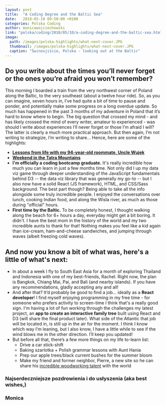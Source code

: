 ```yaml
---
layout: post
title:  "A Coding Degree and the Baltic Sea"
date:   2018-05-10 09:50:00 +0100
categories: Polska Coding
author: monicawojciechowski
link: "polska/coding/2018/05/10/a-coding-degree-and-the-baltic-sea.html"
image:
  path: /images/polska-highlights/what-next-cover.JPG
  thumbnail: /images/polska-highlights/what-next-cover.JPG
  caption: "Świnoujiście, Polska - looking out at the Baltic"
---
```


## Do you write about the times you’ll never forget or the ones you’re afraid you won’t remember?
This morning I boarded a train from the very northwest corner of Poland along the Baltic, to the very southeast (about a twelve hour ride). So, as you can imagine, seven hours in, I’ve had quite a bit of time to pause and ponder, and potentially make some progress on a long overdue update. So much has happened in the past 3 months of my adventure in Poland that it’s hard to know where to begin. The big question that crossed my mind - and has likely crossed the mind of every writer, amateur to experienced - was should I write about experiences I’ll never forget or those I’m afraid I will? The latter is clearly a much more practical approach. But then again, I’m not writing to strategize, I’m writing to share... Hence, here are some of the highlights:

  * **[Lessons from life with my 94-year-old roommate, Uncle Wujek](http://www.fineuntitled.com/polska/2018/04/16/life-with-my-94-year-old-roommate.html)**
  * **[Weekend in the Tatra Mountains](http://www.fineuntitled.com/posts/polska/travel/2018/03/25/weekend-in-the-tatras.html)**
  * **I'm officially a coding bootcamp graduate.** It's really incredible how much you can learn in just a few months time. Not only did I up my data viz game through deeper understanding of the JavaScript fundamentals behind D3 -- the data viz library that was generally my go-to -- but I also now have a solid React (JS framework), HTML, and CSS/Sass background. The best part though? Being able to take all the info alongside some truly incredible people. I enjoyed the conversations over lunch, cooking Indian food, and along the Wisla river, as much as those during "official" hours.
  * **First time by the Baltic.** To be completely honest, I thought walking along the beach for 6+ hours a day, everyday might get a bit boring. It didn't. I have the best mom in the history of the world and my two incredible aunts to thank for that! Nothing makes you feel like a kid again than ice-cream, ham-and-cheese sandwiches, and jumping through waves (albeit freezing cold waves).

## And now you know a bit of what was, here's a little of what's next:
  * In about a week I fly to South East Asia for a month of exploring Thailand and Indonesia with one of my best-friends, Rachel. Right now, the plan is Bangkok, Chiang Mai, Pai, and Bali (and nearby islands). If you have any recommendations, gladly accepting any and all!
  * And after that? It’d probably be good to find a job… ideally as a **React developer**! I find myself enjoying programming in my free time - for someone who prefers activity to screen-time I think that's a really good sign. I'm having a lot of fun working through the challenges my latest project, an **app to create an interactive family tree** built using React and D3 (will share the final product later). What side of the Atlantic that job will be located in, is still up in the air for the moment. I think I know which way I’m leaning, but I also know, I have a little while to see if the wind blows me in the other direction. I’ll keep you updated!
  * But before all that, there’s a few more things on my life to-learn list:
    * Drive a car stick-shift
    * Baking szarlotka + Polish grammar lessons with Aunt Hania
    * Prep our apple trees/black current bushes for the summer bloom
    * Make my friend and former neighbor, Pierre, a new site so he can share his [incredible woodworking talent](http://www.pierredavis.net/) with the world

### Najserdeczniejsze pozdrowienia i do usłyszenia (aka best wishes,)

### Monica